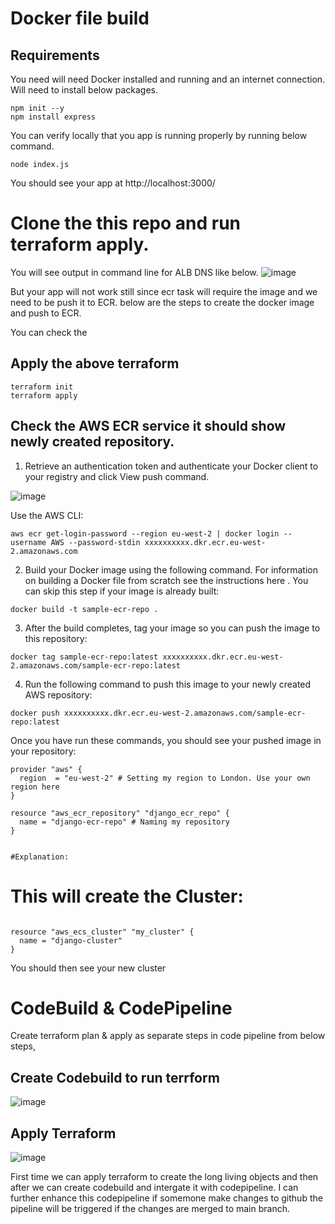 # Docker file build

## Requirements

You need will need Docker installed and running and an internet connection.
Will need to install below packages.

```
npm init --y
npm install express
```
You can verify locally that you app is running properly by running below command.

```
node index.js
```
You should see your app at http://localhost:3000/

# Clone the this repo and run terraform apply.
You will see output in command line for ALB DNS like below.
![image](https://user-images.githubusercontent.com/6733678/113501519-418c6700-9543-11eb-8905-538681e36a70.png)

But your app will not work still since ecr task will require the image and we need to be push it to ECR.
below are the steps to create the docker image and push to ECR.

You can check the 


## Apply the above terraform
```
terraform init
terraform apply
```

## Check the AWS ECR service it should show newly created repository.

1. Retrieve an authentication token and authenticate your Docker client to your registry and click View push command.

![image](https://user-images.githubusercontent.com/6733678/113501010-ff155b00-953f-11eb-82e9-f0e34f0e4138.png)

Use the AWS CLI:
```
aws ecr get-login-password --region eu-west-2 | docker login --username AWS --password-stdin xxxxxxxxxx.dkr.ecr.eu-west-2.amazonaws.com

```
2. Build your Docker image using the following command. For information on building a Docker file from scratch see the instructions here . You can skip this step if your image is already built:
```
docker build -t sample-ecr-repo .
```
3. After the build completes, tag your image so you can push the image to this repository:
```
docker tag sample-ecr-repo:latest xxxxxxxxxx.dkr.ecr.eu-west-2.amazonaws.com/sample-ecr-repo:latest
```

4. Run the following command to push this image to your newly created AWS repository:
```
docker push xxxxxxxxxx.dkr.ecr.eu-west-2.amazonaws.com/sample-ecr-repo:latest
```

Once you have run these commands, you should see your pushed image in your repository:


```
provider "aws" {
  region  = "eu-west-2" # Setting my region to London. Use your own region here
}

resource "aws_ecr_repository" "django_ecr_repo" {
  name = "django-ecr-repo" # Naming my repository
}


#Explanation:

```
# This will create the Cluster:


```

resource "aws_ecs_cluster" "my_cluster" {
  name = "django-cluster"
}
```
 
You should then see your new cluster


# CodeBuild & CodePipeline
Create terraform plan & apply as separate steps in code pipeline from below steps,

## Create Codebuild to run terrform 
![image](https://user-images.githubusercontent.com/6733678/113500761-4569ba80-953e-11eb-97ea-2af01dab2ec5.png)

## Apply Terraform 
![image](https://user-images.githubusercontent.com/6733678/113500773-629e8900-953e-11eb-99c6-0bc41e1df178.png)


First time we can apply terraform to create the long living objects and then after we can create codebuild and intergate it with codepipeline.
I can further enhance this codepipeline if somemone make changes to github the pipeline will be triggered if the changes are merged to main branch. 

